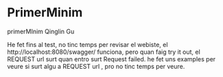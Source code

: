 # PrimerMinim
primerMInim Qinglin Gu

He fet fins al test, no tinc temps per revisar el webiste, el http://localhost:8080/swagger/ funciona, pero quan faig try it out, el REQUEST url surt quan entro surt Request failed.
he fet uns examples per veure si surt algu a REQUEST url , pro no tinc temps per veure.
